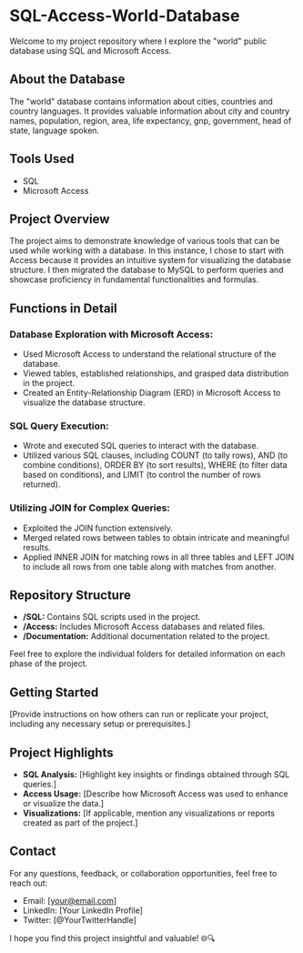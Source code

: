 # SQL-Access-World-Database

Welcome to my project repository where I explore the "world" public database using SQL and Microsoft Access.

## About the Database

The "world" database contains information about cities, countries and country languages. It provides valuable information about city and country names, population, region, area, life expectancy, gnp, government, head of state, language spoken.

## Tools Used

- SQL
- Microsoft Access

## Project Overview

The project aims to demonstrate knowledge of various tools that can be used while working with a database. In this instance, I chose to start with Access because it provides an intuitive system for visualizing the database structure. I then migrated the database to MySQL to perform queries and showcase proficiency in fundamental functionalities and formulas.

## Functions in Detail

### Database Exploration with Microsoft Access:
- Used Microsoft Access to understand the relational structure of the database.
- Viewed tables, established relationships, and grasped data distribution in the project.
- Created an Entity-Relationship Diagram (ERD) in Microsoft Access to visualize the database structure.

### SQL Query Execution:
- Wrote and executed SQL queries to interact with the database.
- Utilized various SQL clauses, including COUNT (to tally rows), AND (to combine conditions), ORDER BY (to sort results), WHERE (to filter data based on conditions), and LIMIT (to control the number of rows returned).

### Utilizing JOIN for Complex Queries:
- Exploited the JOIN function extensively.
- Merged related rows between tables to obtain intricate and meaningful results.
- Applied INNER JOIN for matching rows in all three tables and LEFT JOIN to include all rows from one table along with matches from another.

## Repository Structure

- **/SQL:** Contains SQL scripts used in the project.
- **/Access:** Includes Microsoft Access databases and related files.
- **/Documentation:** Additional documentation related to the project.

Feel free to explore the individual folders for detailed information on each phase of the project.

## Getting Started

[Provide instructions on how others can run or replicate your project, including any necessary setup or prerequisites.]

## Project Highlights

- **SQL Analysis:** [Highlight key insights or findings obtained through SQL queries.]
- **Access Usage:** [Describe how Microsoft Access was used to enhance or visualize the data.]
- **Visualizations:** [If applicable, mention any visualizations or reports created as part of the project.]

## Contact

For any questions, feedback, or collaboration opportunities, feel free to reach out:

- Email: [your@email.com]
- LinkedIn: [Your LinkedIn Profile]
- Twitter: [@YourTwitterHandle]

I hope you find this project insightful and valuable! 🌐🔍

